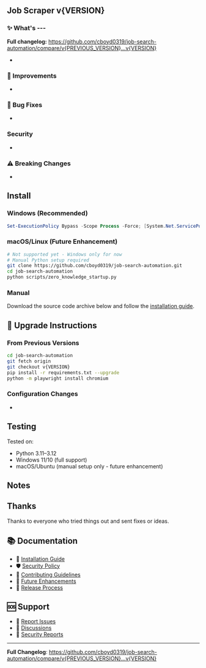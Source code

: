 ## Job Scraper v{VERSION}

<!-- Short note about what's in this release -->

### ✨ What's ---

**Full changelog:** <https://github.com/cboyd0319/job-search-automation/compare/v{PREVIOUS_VERSION}...v{VERSION}>

<!-- Highlight major new features -->
-

### 🔧 Improvements

<!-- List enhancements and optimizations -->
-

### 🐛 Bug Fixes

<!-- List fixed issues -->
-

### Security

<!-- List security-related changes -->
-

### ⚠️ Breaking Changes

<!-- List any breaking changes (for major versions) -->
-

## Install

### Windows (Recommended)

```powershell
Set-ExecutionPolicy Bypass -Scope Process -Force; [System.Net.ServicePointManager]::SecurityProtocol = [System.Net.ServicePointManager]::SecurityProtocol -bor 3072; irm "https://raw.githubusercontent.com/cboyd0319/job-search-automation/main/setup_windows.ps1" | iex
```

### macOS/Linux (Future Enhancement)

```bash
# Not supported yet - Windows only for now
# Manual Python setup required
git clone https://github.com/cboyd0319/job-search-automation.git
cd job-search-automation
python scripts/zero_knowledge_startup.py
```

### Manual
Download the source code archive below and follow the [installation guide](docs/INSTALLATION.md).

## 🔄 Upgrade Instructions

### From Previous Versions
```bash
cd job-search-automation
git fetch origin
git checkout v{VERSION}
pip install -r requirements.txt --upgrade
python -m playwright install chromium
```

### Configuration Changes
<!-- List any configuration file changes needed -->
-

## Testing

Tested on:
- Python 3.11–3.12
- Windows 11/10 (full support)
- macOS/Ubuntu (manual setup only - future enhancement)

## Notes

<!-- Optional: brief notes, caveats, or follow-ups -->

## Thanks

Thanks to everyone who tried things out and sent fixes or ideas.

## 📚 Documentation

- 📖 [Installation Guide](docs/INSTALLATION.md)
- 🛡️ [Security Policy](SECURITY.md)
- 🤝 [Contributing Guidelines](CONTRIBUTING.md)
- 🚀 [Future Enhancements](docs/FUTURE_ENHANCEMENTS.md)
- 🔄 [Release Process](docs/RELEASE_PROCESS.md)

## 🆘 Support

- 🐛 [Report Issues](https://github.com/cboyd0319/job-search-automation/issues)
- 💬 [Discussions](https://github.com/cboyd0319/job-search-automation/discussions)
- 📧 [Security Reports](SECURITY.md#reporting-a-vulnerability)

---

**Full Changelog**: https://github.com/cboyd0319/job-search-automation/compare/v{PREVIOUS_VERSION}...v{VERSION}